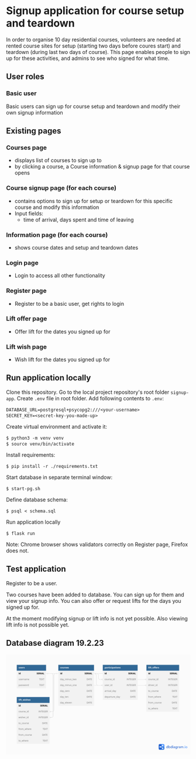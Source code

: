 # Signup application for course setup and teardown

In order to organise 10 day residential courses, volunteers are needed at rented course sites for setup (starting two days before coures start) and teardown (during last two days of course). This page enables people to sign up for these activities, and admins to see who signed for what time.

## User roles

### Basic user
Basic users can sign up for course setup and teardown and modify their own signup information

## Existing pages

### Courses page

- displays list of courses to sign up to
- by clicking a course, a Course information & signup page for that course opens

### Course signup page (for each course)
- contains options to sign up for setup or teardown for this specific course and modify this information
- Input fields:
    - time of arrival, days spent and time of leaving

### Information page (for each course)
- shows course dates and setup and teardown dates

### Login page
- Login to access all other functionality

### Register page
- Register to be a basic user, get rights to login

### Lift offer page
- Offer lift for the dates you signed up for

### Lift wish page
- Wish lift for the dates you signed up for


## Run application locally

Clone this repository. Go to the local project repository's root folder `signup-app`. Create `.env` file in root folder. Add following contents to `.env`:


    DATABASE_URL=postgresql+psycopg2:///<your-username>
    SECRET_KEY=<secret-key-you-made-up>

Create virtual environment and activate it:

    $ python3 -m venv venv
    $ source venv/bin/activate

Install requirements:

    $ pip install -r ./requirements.txt

Start database in separate terminal window:

    $ start-pg.sh

Define database schema:

    $ psql < schema.sql

Run application locally

    $ flask run

Note: Chrome browser shows validators correctly on Register page, Firefox does not.

## Test application

Register to be a user.

Two courses have been added to database. You can sign up for them and view your signup info. You can also offer or request lifts for the days you signed up for.

At the moment modifying signup or lift info is not yet possible. Also viewing lift info is not possible yet.


## Database diagram 19.2.23

![dd-diagram-preliminary](images/dbdiagram_190223.png)
